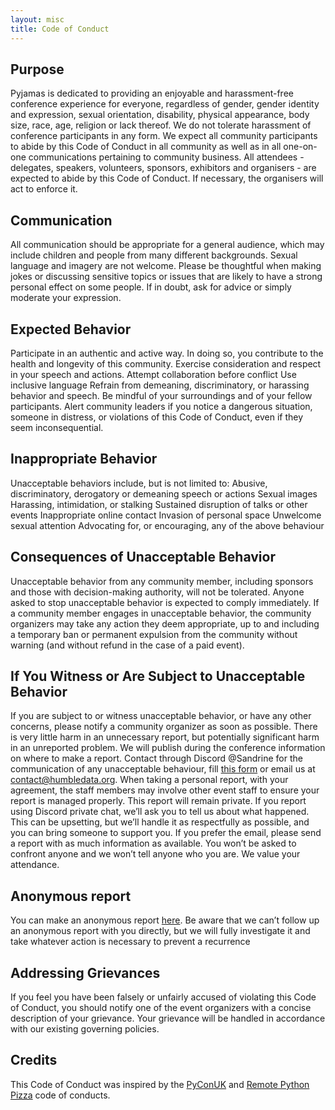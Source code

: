 ```yaml
---
layout: misc
title: Code of Conduct
---
```


## Purpose
Pyjamas is dedicated to providing an enjoyable and harassment-free conference experience for everyone, regardless of gender, gender identity and expression, sexual orientation, disability, physical appearance, body size, race, age, religion or lack thereof.
We do not tolerate harassment of conference participants in any form.
We expect all community participants to abide by this Code of Conduct in all community as well as in all one-on-one communications pertaining to community business.
All attendees - delegates, speakers, volunteers, sponsors, exhibitors and organisers - are expected to abide by this Code of Conduct. If necessary, the organisers will act to enforce it.

## Communication

All communication should be appropriate for a general audience, which may include children and people from many different backgrounds.
Sexual language and imagery are not welcome.
Please be thoughtful when making jokes or discussing sensitive topics or issues that are likely to have a strong personal effect on some people. If in doubt, ask for advice or simply moderate your expression.


## Expected Behavior

Participate in an authentic and active way. In doing so, you contribute to the health and longevity of this community.
Exercise consideration and respect in your speech and actions.
Attempt collaboration before conflict
Use inclusive language
Refrain from demeaning, discriminatory, or harassing behavior and speech.
Be mindful of your surroundings and of your fellow participants.
Alert community leaders if you notice a dangerous situation, someone in distress, or violations of this Code of Conduct, even if they seem inconsequential.

## Inappropriate Behavior

Unacceptable behaviors include, but is not limited to:
Abusive, discriminatory, derogatory or demeaning speech or actions
Sexual images
Harassing, intimidation, or stalking
Sustained disruption of talks or other events
Inappropriate online contact
Invasion of personal space
Unwelcome sexual attention
Advocating for, or encouraging, any of the above behaviour

## Consequences of Unacceptable Behavior

Unacceptable behavior from any community member, including sponsors and those with decision-making authority, will not be tolerated.
Anyone asked to stop unacceptable behavior is expected to comply immediately. If a community member engages in unacceptable behavior, the community organizers may take any action they deem appropriate, up to and including a temporary ban or permanent expulsion from the community without warning (and without refund in the case of a paid event).


## If You Witness or Are Subject to Unacceptable Behavior

If you are subject to or witness unacceptable behavior, or have any other concerns, please notify a community organizer as soon as possible. There is very little harm in an unnecessary report, but potentially significant harm in an unreported problem.
We will publish during the conference information on where to make a report. Contact through Discord @Sandrine for the communication of any unacceptable behaviour, fill [this form](https://forms.gle/TWxvDD4FAeHqk2ye6) or email us at contact@humbledata.org.
When taking a personal report, with your agreement, the staff members may involve other event staff to ensure your report is managed properly. This report will remain private.
If you report using Discord private chat, we’ll ask you to tell us about what happened. This can be upsetting, but we’ll handle it as respectfully as possible, and you can bring someone to support you.
If you prefer the email, please send a report with as much information as available.
You won’t be asked to confront anyone and we won’t tell anyone who you are.
We value your attendance.

## Anonymous report

You can make an anonymous report [here](https://forms.gle/TWxvDD4FAeHqk2ye6).
Be aware that we can’t follow up an anonymous report with you directly, but we will fully investigate it and take whatever action is necessary to prevent a recurrence

## Addressing Grievances

If you feel you have been falsely or unfairly accused of violating this Code of Conduct, you should notify one of the event organizers with a concise description of your grievance.
Your grievance will be handled in accordance with our existing governing policies.

## Credits

This Code of Conduct was inspired by the [PyConUK](https://2019.pyconuk.org/code-conduct/) and [Remote Python Pizza](https://remote.python.pizza) code of conducts.

<img class="img-responsive feature-image" src="{{ site.baseurl }}/img/sections-background/coc.jpg" style="display:none">

